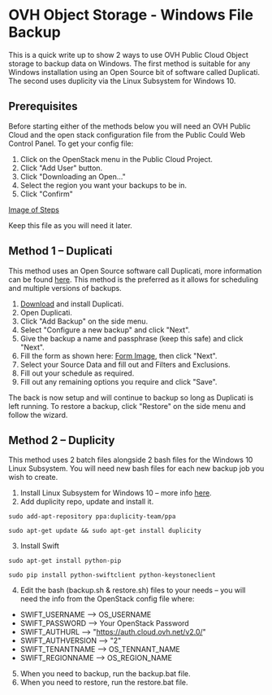 # OVH Object Storage - Windows File Backup

This is a quick write up to show 2 ways to use OVH Public Cloud Object storage to backup data on Windows. The first method is suitable for any Windows installation using an Open Source bit of software called Duplicati. The second uses duplicity via the Linux Subsystem for Windows 10.


## Prerequisites

Before starting either of the methods below you will need an OVH Public Cloud and the open stack configuration file from the Public Could Web Control Panel. To get your config file:

1. Click on the OpenStack menu in the Public Cloud Project.
2. Click &quot;Add User&quot; button.
3. Click &quot;Downloading an Open…&quot;
4. Select the region you want your backups to be in.
5. Click &quot;Confirm&quot;

[Image of Steps](https://i.gyazo.com/92205ec88bf4c5b5345fb19f7147816a.png)

Keep this file as you will need it later.


## Method 1 – Duplicati

This method uses an Open Source software call Duplicati, more information can be found [here](https://www.duplicati.com/). This method is the preferred as it allows for scheduling and multiple versions of backups.

1. [Download](https://www.duplicati.com/download) and install Duplicati.
2. Open Duplicati.
3. Click &quot;Add Backup&quot; on the side menu.
4. Select &quot;Configure a new backup&quot; and click &quot;Next&quot;.
5. Give the backup a name and passphrase (keep this safe) and click &quot;Next&quot;.
6. Fill the form as shown here: [Form Image](https://i.gyazo.com/af611a901133137b6bbad621d8deca57.png), then click &quot;Next&quot;.
7. Select your Source Data and fill out and Filters and Exclusions.
8. Fill out your schedule as required.
9. Fill out any remaining options you require and click &quot;Save&quot;.

The back is now setup and will continue to backup so long as Duplicati is left running. To restore a backup, click &quot;Restore&quot; on the side menu and follow the wizard.


## Method 2 – Duplicity

This method uses 2 batch files alongside 2 bash files for the Windows 10 Linux Subsystem. You will need new bash files for each new backup job you wish to create.

1. Install Linux Subsystem for Windows 10 – more info [here](https://msdn.microsoft.com/en-us/commandline/wsl/install_guide).
2. Add duplicity repo, update and install it.
```
sudo add-apt-repository ppa:duplicity-team/ppa

sudo apt-get update && sudo apt-get install duplicity
```
3. Install Swift
```
sudo apt-get install python-pip

sudo pip install python-swiftclient python-keystoneclient
```
4. Edit the bash (backup.sh &amp; restore.sh) files to your needs – you will need the info from the OpenStack config file where:
  - SWIFT\_USERNAME  -->  OS\_USERNAME
  - SWIFT\_PASSWORD  -->  Your OpenStack Password
  - SWIFT\_AUTHURL  -->  &quot;https://auth.cloud.ovh.net/v2.0/&quot;
  - SWIFT\_AUTHVERSION  -->  &quot;2&quot;
  - SWIFT\_TENANTNAME  -->  OS\_TENNANT\_NAME
  - SWIFT\_REGIONNAME  -->  OS\_REGION\_NAME

5. When you need to backup, run the backup.bat file.
6. When you need to restore, run the restore.bat file.
